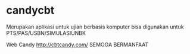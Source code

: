 # candycbt
Merupakan aplikasi untuk ujian berbasis komputer 
bisa digunakan untuk PTS/PAS/USBN/SIMULASIUNBK

Web Candy http://cbtcandy.com/
SEMOGA BERMANFAAT
